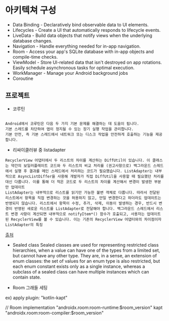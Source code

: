 # 아키텍쳐 구성

- Data Binding - Declaratively bind observable data to UI elements.
- Lifecycles - Create a UI that automatically responds to lifecycle events.
- LiveData - Build data objects that notify views when the underlying database changes.
- Navigation - Handle everything needed for in-app navigation.
- Room - Access your app's SQLite database with in-app objects and compile-time checks.
- ViewModel - Store UI-related data that isn't destroyed on app rotations. Easily schedule asynchronous tasks for optimal execution.
- WorkManager - Manage your Android background jobs
- Coroutine

## 프로젝트 
- 코루틴
```

Android에서 코루틴은 다음 두 가지 기본 문제를 해결하는 데 도움이 됩니다.
기본 스레드를 차단하여 앱이 정지될 수 있는 장기 실행 작업을 관리합니다.
기본 안전, 즉 기본 스레드에서 네트워크 또는 디스크 작업을 안전하게 호출하는 기능을 제공합니다.

```

- 리싸이클러뷰 중 listadapter
```
RecyclerView 어댑터에서 두 리스트의 차이를 계산하는 DiffUtil이 있습니다. 이 클래스는 약간의 보일러플레이트 코드와 두 리스트의 비교 처리를 (권고사항으로) 백그라운드 스레드에서 실행 후 결과를 메인 스레드에서 처리하는 코드가 필요했습니다. ListAdapter는 내부적으로 AsyncListDiffer을 사용해 개발자가 직접 DiffUtil을 사용할 때 필요했던 처리를 대신 다룹니다. 이를 통해 더 적은 코드로 두 리스트의 차이를 계산해서 변경이 발생한 부분만 업데이트
ListAdapter는 내부적으로 리스트를 읽기만 가능한 불변 객체로 다룹니다. 따라서 전달된 리스트에서 항목을 직접 변경하는 것을 허용하지 않고, 만일 변경한다고 하더라도 업데이트는 반영되지 않습니다. 리스트에서 항목이 수정, 추가, 삭제, 이동이 발생하는 경우, 반드시 변경이 반영된 새로운 리스트를 ListAdapter로 전달해야 합니다. 백그라운드 스레드에서 리스트 변경 사항이 계산되면 내부적으로 notifyItem*() 함수가 호출되고, 사용자는 업데이트 된 RecyclerView를 볼 수 있습니다. 이는 기존의 RecyclerView 어댑터와의 차이점이자 ListAdapter의 특징
```

[출처](https://medium.com/@jungil.han/recyclerview-%EA%B0%9C%EB%B0%9C%EC%97%90-%EB%82%A0%EA%B0%9C-%EB%8B%AC%EA%B8%B0-539e08291160)

- Sealed class 
Sealed classes are used for representing restricted class hierarchies, when a value can have one of the types from a limited set, but cannot have any other type. They are, in a sense, an extension of enum classes: the set of values for an enum type is also restricted, but each enum constant exists only as a single instance, whereas a subclass of a sealed class can have multiple instances which can contain state.

- Room 그래들 세팅

ex)
apply plugin: "kotlin-kapt"

// Room
implementation "androidx.room:room-runtime:$room_version"
kapt "androidx.room:room-compiler:$room_version"